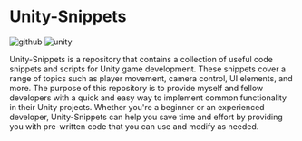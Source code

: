# Unity-Snippets

![github](https://img.shields.io/badge/GitHub-000000?style=for-the-badge&logo=GitHub&logoColor=white)
![unity](https://img.shields.io/badge/Unity-000001?style=for-the-badge&logo=Unity&logoColor=white)

Unity-Snippets is a repository that contains a collection of useful code snippets and scripts for Unity game development. These snippets cover a range of topics such as player movement, camera control, UI elements, and more. The purpose of this repository is to provide myself and fellow developers with a quick and easy way to implement common functionality in their Unity projects. Whether you're a beginner or an experienced developer, Unity-Snippets can help you save time and effort by providing you with pre-written code that you can use and modify as needed.
